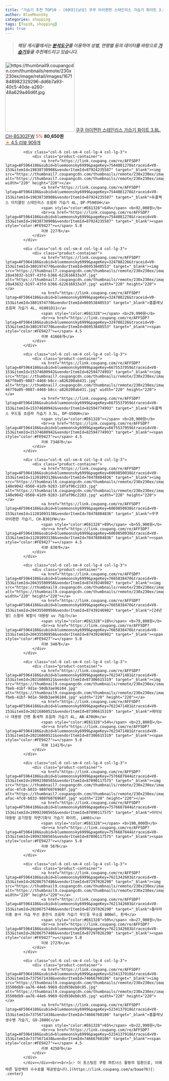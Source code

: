 ```yaml
---
title: "가습기 추천 TOP10 - [60대][남성] 쿠쿠 아이편한 스테인리스 가습기 화이트 3.8L, CH-BS302FW"
author: BlueMoonSky
categories: shopping
tags: [Top10, shopping]
pin: true
---
```


> ##### 해당 게시물에서는 [**분석도구**](https://itemscout.io/)를 이용하여 **성별**, **연령별** 등의 데이터를 바탕으로 [**가습기**](https://link.coupang.com/a/baae76)들을 추천해드리고 있습니다.
<div class="container"><div class="row">
            <div class="col-6 col-sm-4 col-lg-4 col-lg-3">
                <div class="product-container">
                    <a href="https://link.coupang.com/re/AFFSDP?lptag=AF5964186&subid=bluemoonsky6999&pageKey=6735057649&traceid=V0-153&itemId=15703493204&vendorItemId=82917859168" target="_blank"><img src="https://thumbnail9.coupangcdn.com/thumbnails/remote/230x230ex/image/retail/images/1671848982329296-dd6b7a93-40c5-40de-a260-48a629a46d6f.jpg" alt="https://thumbnail9.coupangcdn.com/thumbnails/remote/230x230ex/image/retail/images/1671848982329296-dd6b7a93-40c5-40de-a260-48a629a46d6f.jpg" width="220" height="220"></a>
                    <a href="https://link.coupang.com/re/AFFSDP?lptag=AF5964186&subid=bluemoonsky6999&pageKey=6735057649&traceid=V0-153&itemId=15703493204&vendorItemId=82917859168" target="_blank">쿠쿠 아이편한 스테인리스 가습기 화이트 3.8L, CH-BS302FW</a>
                    <span style="color:#E61328">5%</span> <b>80,650원</b>
                    <br><a href="https://link.coupang.com/re/AFFSDP?lptag=AF5964186&subid=bluemoonsky6999&pageKey=6735057649&traceid=V0-153&itemId=15703493204&vendorItemId=82917859168" target="_blank"><span style="color:#FE9427">★</span> 4.5
                    리뷰 909개</a>
                </div>
            </div>
            
            <div class="col-6 col-sm-4 col-lg-4 col-lg-3">
                <div class="product-container">
                    <a href="https://link.coupang.com/re/AFFSDP?lptag=AF5964186&subid=bluemoonsky6999&pageKey=7544081278&traceid=V0-153&itemId=19838730908&vendorItemId=87924235587" target="_blank"><img src="https://thumbnail7.coupangcdn.com/thumbnails/remote/230x230ex/image/vendor_inventory/7f54/0fb3012d48e96efd79ba5e2f6532b65e3e25f032d4192870c8967ac702ce.jpg" alt="https://thumbnail7.coupangcdn.com/thumbnails/remote/230x230ex/image/vendor_inventory/7f54/0fb3012d48e96efd79ba5e2f6532b65e3e25f032d4192870c8967ac702ce.jpg" width="220" height="220"></a>
                    <a href="https://link.coupang.com/re/AFFSDP?lptag=AF5964186&subid=bluemoonsky6999&pageKey=7544081278&traceid=V0-153&itemId=19838730908&vendorItemId=87924235587" target="_blank">듀플렉스 이지클린 스테인리스 초음파 가습기 4L, DP-P590SH</a>
                    <span style="color:#E61328">64%</span> <b>92,000원</b>
                    <br><a href="https://link.coupang.com/re/AFFSDP?lptag=AF5964186&subid=bluemoonsky6999&pageKey=7544081278&traceid=V0-153&itemId=19838730908&vendorItemId=87924235587" target="_blank"><span style="color:#FE9427">★</span> 5.0
                    리뷰 227개</a>
                </div>
            </div>
            
            <div class="col-6 col-sm-4 col-lg-4 col-lg-3">
                <div class="product-container">
                    <a href="https://link.coupang.com/re/AFFSDP?lptag=AF5964186&subid=bluemoonsky6999&pageKey=324788226&traceid=V0-153&itemId=3801974770&vendorItemId=86953840553" target="_blank"><img src="https://thumbnail7.coupangcdn.com/thumbnails/remote/230x230ex/image/retail/images/1928588542001435-28a43832-b197-43fd-b366-622616833a3f.jpg" alt="https://thumbnail7.coupangcdn.com/thumbnails/remote/230x230ex/image/retail/images/1928588542001435-28a43832-b197-43fd-b366-622616833a3f.jpg" width="220" height="220"></a>
                    <a href="https://link.coupang.com/re/AFFSDP?lptag=AF5964186&subid=bluemoonsky6999&pageKey=324788226&traceid=V0-153&itemId=3801974770&vendorItemId=86953840553" target="_blank">홈플래닛 초음파 가습기 4L, H1001D11</a>
                    <span style="color:#E61328"></span> <b>29,990원</b>
                    <br><a href="https://link.coupang.com/re/AFFSDP?lptag=AF5964186&subid=bluemoonsky6999&pageKey=324788226&traceid=V0-153&itemId=3801974770&vendorItemId=86953840553" target="_blank"><span style="color:#FE9427">★</span> 4.5
                    리뷰 41666개</a>
                </div>
            </div>
            
            <div class="col-6 col-sm-4 col-lg-4 col-lg-3">
                <div class="product-container">
                    <a href="https://link.coupang.com/re/AFFSDP?lptag=AF5964186&subid=bluemoonsky6999&pageKey=6675537959&traceid=V0-153&itemId=15374680942&vendorItemId=82594774993" target="_blank"><img src="https://thumbnail7.coupangcdn.com/thumbnails/remote/230x230ex/image/retail/images/9537219288191248-467f0a05-0887-4468-b8cc-a826200ab431.jpg" alt="https://thumbnail7.coupangcdn.com/thumbnails/remote/230x230ex/image/retail/images/9537219288191248-467f0a05-0887-4468-b8cc-a826200ab431.jpg" width="220" height="220"></a>
                    <a href="https://link.coupang.com/re/AFFSDP?lptag=AF5964186&subid=bluemoonsky6999&pageKey=6675537959&traceid=V0-153&itemId=15374680942&vendorItemId=82594774993" target="_blank">듀플렉스 무드등 초음파 가습기 3.5L, DP-G50UH</a>
                    <span style="color:#E61328"></span> <b>28,900원</b>
                    <br><a href="https://link.coupang.com/re/AFFSDP?lptag=AF5964186&subid=bluemoonsky6999&pageKey=6675537959&traceid=V0-153&itemId=15374680942&vendorItemId=82594774993" target="_blank"><span style="color:#FE9427">★</span> 4.5
                    리뷰 7348개</a>
                </div>
            </div>
            
            <div class="col-6 col-sm-4 col-lg-4 col-lg-3">
                <div class="product-container">
                    <a href="https://link.coupang.com/re/AFFSDP?lptag=AF5964186&subid=bluemoonsky6999&pageKey=6069850038&traceid=V0-153&itemId=11201093138&vendorItemId=78478804836" target="_blank"><img src="https://thumbnail6.coupangcdn.com/thumbnails/remote/230x230ex/image/retail/images/1922698473193914-140e9042-0560-41d9-9283-1dfaf96c2283.jpg" alt="https://thumbnail6.coupangcdn.com/thumbnails/remote/230x230ex/image/retail/images/1922698473193914-140e9042-0560-41d9-9283-1dfaf96c2283.jpg" width="220" height="220"></a>
                    <a href="https://link.coupang.com/re/AFFSDP?lptag=AF5964186&subid=bluemoonsky6999&pageKey=6069850038&traceid=V0-153&itemId=11201093138&vendorItemId=78478804836" target="_blank">쿠쿠 아이편한 가습기, CH-B301FW</a>
                    <span style="color:#E61328">89%</span> <b>55,900원</b>
                    <br><a href="https://link.coupang.com/re/AFFSDP?lptag=AF5964186&subid=bluemoonsky6999&pageKey=6069850038&traceid=V0-153&itemId=11201093138&vendorItemId=78478804836" target="_blank"><span style="color:#FE9427">★</span> 4.5
                    리뷰 830개</a>
                </div>
            </div>
            
            <div class="col-6 col-sm-4 col-lg-4 col-lg-3">
                <div class="product-container">
                    <a href="https://link.coupang.com/re/AFFSDP?lptag=AF5964186&subid=bluemoonsky6999&pageKey=7665838470&traceid=V0-153&itemId=20435500958&vendorItemId=87439246982" target="_blank"><img src="https://thumbnail9.coupangcdn.com/thumbnails/remote/230x230ex/image/vendor_inventory/9d29/5ce7cab25b747bf84edfd4da44bfb07518ba9773e811b9c19f0a4b4309e9.jpg" alt="https://thumbnail9.coupangcdn.com/thumbnails/remote/230x230ex/image/vendor_inventory/9d29/5ce7cab25b747bf84edfd4da44bfb07518ba9773e811b9c19f0a4b4309e9.jpg" width="220" height="220"></a>
                    <a href="https://link.coupang.com/re/AFFSDP?lptag=AF5964186&subid=bluemoonsky6999&pageKey=7665838470&traceid=V0-153&itemId=20435500958&vendorItemId=87439246982" target="_blank">[24년형] 스팔라 복합식 대용량 uv 가습기</a>
                    <span style="color:#E61328">18%</span> <b>79,800원</b>
                    <br><a href="https://link.coupang.com/re/AFFSDP?lptag=AF5964186&subid=bluemoonsky6999&pageKey=7665838470&traceid=V0-153&itemId=20435500958&vendorItemId=87439246982" target="_blank"><span style="color:#FE9427">★</span> 5.0
                    리뷰 348개</a>
                </div>
            </div>
            
            <div class="col-6 col-sm-4 col-lg-4 col-lg-3">
                <div class="product-container">
                    <a href="https://link.coupang.com/re/AFFSDP?lptag=AF5964186&subid=bluemoonsky6999&pageKey=7623471481&traceid=V0-153&itemId=20216860521&vendorItemId=87306615319" target="_blank"><img src="https://thumbnail9.coupangcdn.com/thumbnails/remote/230x230ex/image/retail/images/2023/09/27/14/9/905ca4b8-fbeb-41bf-9d1e-50db3ae96104.jpg" alt="https://thumbnail9.coupangcdn.com/thumbnails/remote/230x230ex/image/retail/images/2023/09/27/14/9/905ca4b8-fbeb-41bf-9d1e-50db3ae96104.jpg" width="220" height="220"></a>
                    <a href="https://link.coupang.com/re/AFFSDP?lptag=AF5964186&subid=bluemoonsky6999&pageKey=7623471481&traceid=V0-153&itemId=20216860521&vendorItemId=87306615319" target="_blank">에어보나 대용량 간편 통세척 초음파 가습기 4L, AB-A70UH</a>
                    <span style="color:#E61328">54%</span> <b>23,800원</b>
                    <br><a href="https://link.coupang.com/re/AFFSDP?lptag=AF5964186&subid=bluemoonsky6999&pageKey=7623471481&traceid=V0-153&itemId=20216860521&vendorItemId=87306615319" target="_blank"><span style="color:#FE9427">★</span> 5.0
                    리뷰 1141개</a>
                </div>
            </div>
            
            <div class="col-6 col-sm-4 col-lg-4 col-lg-3">
                <div class="product-container">
                    <a href="https://link.coupang.com/re/AFFSDP?lptag=AF5964186&subid=bluemoonsky6999&pageKey=7576687844&traceid=V0-153&itemId=19992308565&vendorItemId=87090117575" target="_blank"><img src="https://thumbnail7.coupangcdn.com/thumbnails/remote/230x230ex/image/retail/images/2023/09/05/18/5/257b517c-afac-4fc0-b033-980f6076968f.jpg" alt="https://thumbnail7.coupangcdn.com/thumbnails/remote/230x230ex/image/retail/images/2023/09/05/18/5/257b517c-afac-4fc0-b033-980f6076968f.jpg" width="220" height="220"></a>
                    <a href="https://link.coupang.com/re/AFFSDP?lptag=AF5964186&subid=bluemoonsky6999&pageKey=7576687844&traceid=V0-153&itemId=19992308565&vendorItemId=87090117575" target="_blank">아이닉 대용량 공기청정 자연기화식 가습기 화이트, iAH01</a>
                    <span style="color:#E61328"></span> <b>198,000원</b>
                    <br><a href="https://link.coupang.com/re/AFFSDP?lptag=AF5964186&subid=bluemoonsky6999&pageKey=7576687844&traceid=V0-153&itemId=19992308565&vendorItemId=87090117575" target="_blank"><span style="color:#FE9427">★</span> 5.0
                    리뷰 56개</a>
                </div>
            </div>
            
            <div class="col-6 col-sm-4 col-lg-4 col-lg-3">
                <div class="product-container">
                    <a href="https://link.coupang.com/re/AFFSDP?lptag=AF5964186&subid=bluemoonsky6999&pageKey=7621342603&traceid=V0-153&itemId=20206757486&vendorItemId=87297026290" target="_blank"><img src="https://thumbnail9.coupangcdn.com/thumbnails/remote/230x230ex/image/vendor_inventory/31cd/b9fc3ddeec35db7f7cb4a6ab1c872cc87a7791332528fe549ed0261b84cc.jpg" alt="https://thumbnail9.coupangcdn.com/thumbnails/remote/230x230ex/image/vendor_inventory/31cd/b9fc3ddeec35db7f7cb4a6ab1c872cc87a7791332528fe549ed0261b84cc.jpg" width="220" height="220"></a>
                    <a href="https://link.coupang.com/re/AFFSDP?lptag=AF5964186&subid=bluemoonsky6999&pageKey=7621342603&traceid=V0-153&itemId=20206757486&vendorItemId=87297026290" target="_blank">돌아라 이중 분사 가습 무선 충전식 초음파 가습기 무드등 무소음 800ml, 흰색</a>
                    <span style="color:#E61328">50%</span> <b>27,900원</b>
                    <br><a href="https://link.coupang.com/re/AFFSDP?lptag=AF5964186&subid=bluemoonsky6999&pageKey=7621342603&traceid=V0-153&itemId=20206757486&vendorItemId=87297026290" target="_blank"><span style="color:#FE9427">★</span> 5.0
                    리뷰 272개</a>
                </div>
            </div>
            
            <div class="col-6 col-sm-4 col-lg-4 col-lg-3">
                <div class="product-container">
                    <a href="https://link.coupang.com/re/AFFSDP?lptag=AF5964186&subid=bluemoonsky6999&pageKey=5234137918&traceid=V0-153&itemId=7375671438&vendorItemId=74666760106" target="_blank"><img src="https://thumbnail9.coupangcdn.com/thumbnails/remote/230x230ex/image/retail/images/2062849848167032-35500db9-aa76-44e6-9969-02d938eb0c85.jpg" alt="https://thumbnail9.coupangcdn.com/thumbnails/remote/230x230ex/image/retail/images/2062849848167032-35500db9-aa76-44e6-9969-02d938eb0c85.jpg" width="220" height="220"></a>
                    <a href="https://link.coupang.com/re/AFFSDP?lptag=AF5964186&subid=bluemoonsky6999&pageKey=5234137918&traceid=V0-153&itemId=7375671438&vendorItemId=74666760106" target="_blank">홈플래닛 생수병 가습기, GO-2080C</a>
                    <span style="color:#E61328">65%</span> <b>22,990원</b>
                    <br><a href="https://link.coupang.com/re/AFFSDP?lptag=AF5964186&subid=bluemoonsky6999&pageKey=5234137918&traceid=V0-153&itemId=7375671438&vendorItemId=74666760106" target="_blank"><span style="color:#FE9427">★</span> 4.5
                    리뷰 4250개</a>
                </div>
            </div>
            </div></div><br><br>[👉 이 포스팅은 쿠팡 파트너스 활동의 일환으로, 이에 따른 일정액의 수수료를 제공받습니다.](https://link.coupang.com/a/baae76){: .center}